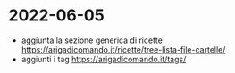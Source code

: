 # 2022-06-05

- aggiunta la sezione generica di ricette <https://arigadicomando.it/ricette/tree-lista-file-cartelle/>
- aggiunti i tag <https://arigadicomando.it/tags/>
